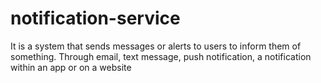 # notification-service
It is a system that sends messages or alerts to users to inform them of something. Through email, text message, push notification, a notification within an app or on a website
